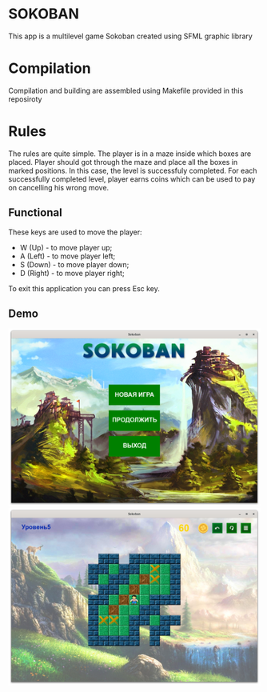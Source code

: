 # SOKOBAN

This app is a multilevel game Sokoban created using SFML graphic library

# Compilation

Compilation and building are assembled using Makefile provided in this reposiroty

# Rules

The rules are quite simple. The player is in a maze inside which boxes are placed. Player should got through the maze and place all the boxes in marked positions. In this case, the level is successfuly completed. For each successfully completed level, player earns coins which can be used to pay on cancelling his wrong move.

## Functional
These keys are used to move the player:
* W (Up) - to move player up;
* A (Left) - to move player left;
* S (Down) - to move player down;
* D (Right) - to move player right;

To exit this application you can press Esc key.

## Demo
![Alt text](https://github.com/SerpentDragon/Sokoban-SFML/blob/master/Demo/demo1.png)
![Alt text](https://github.com/SerpentDragon/Sokoban-SFML/blob/master/Demo/demo2.png)